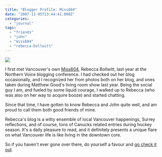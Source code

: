 ```yaml
---
title: "Blogger Profile: Miss604"
date: "2007-11-05T23:44:41.000Z"
categories: 
  - "journal"
tags: 
  - "friends"
  - "john"
  - "miss604"
  - "rebecca-bollwitt"
---
```


[![](http://farm2.static.flickr.com/1075/618242579_46e8b4bce6.jpg?v=0)](http://www.flickr.com/photos/duanestorey/618242579/)

I first met Vancouver's own [Miss604](http://www.miss604.com), Rebecca Bollwitt, last year at the Northern Voice blogging conference. I had checked out her blog occasionally, and I recognized her from photos both on her blog, and ones taken during Matthew Good's living room show last year. Being the social guy I am, and fueled by some liquid courage, I walked up to Rebecca (who was also on her way to acquire booze) and started chatting.

Since that time, I have gotten to know Rebecca and John quite well, and am proud to call them both good friends of mine.

Rebecca's blog is a witty ensemble of local Vancouver happenings, Surrey reflections, and of course, tons of Canucks related entries during hockey season. It's a daily pleasure to read, and it definitely presents a unique flare on what Vancouver life is like living in the downtown core.

So if you haven't ever gone over there, do yourself a favour and [go check it out](http://www.miss604.com).

